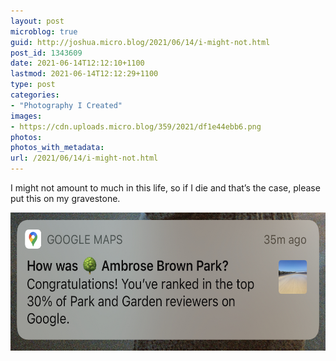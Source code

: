 ```yaml
---
layout: post
microblog: true
guid: http://joshua.micro.blog/2021/06/14/i-might-not.html
post_id: 1343609
date: 2021-06-14T12:12:10+1100
lastmod: 2021-06-14T12:12:29+1100
type: post
categories:
- "Photography I Created"
images:
- https://cdn.uploads.micro.blog/359/2021/df1e44ebb6.png
photos:
photos_with_metadata:
url: /2021/06/14/i-might-not.html
---
```

I might not amount to much in this life, so if I die and that’s the case, please put this on my gravestone.

<img src="uploads/2021/df1e44ebb6.png" width="600" height="221" alt="" />
